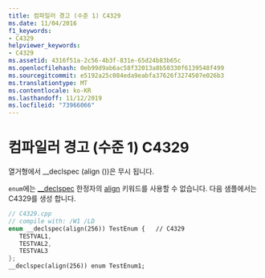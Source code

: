 ```yaml
---
title: 컴파일러 경고 (수준 1) C4329
ms.date: 11/04/2016
f1_keywords:
- C4329
helpviewer_keywords:
- C4329
ms.assetid: 4316f51a-2c56-4b3f-831e-65d24b83b65c
ms.openlocfilehash: 0eb99d9ab6ac58f32013a8b50330f6139548f499
ms.sourcegitcommit: e5192a25c084eda9eabfa37626f3274507e026b3
ms.translationtype: MT
ms.contentlocale: ko-KR
ms.lasthandoff: 11/12/2019
ms.locfileid: "73966066"
---
```

# <a name="compiler-warning-level-1-c4329"></a>컴파일러 경고 (수준 1) C4329

열거형에서 __declspec (align ())은 무시 됩니다.

`enum`에는 [__declspec](../../cpp/declspec.md) 한정자의 [align](../../cpp/align-cpp.md) 키워드를 사용할 수 없습니다. 다음 샘플에서는 C4329를 생성 합니다.

```cpp
// C4329.cpp
// compile with: /W1 /LD
enum __declspec(align(256)) TestEnum {   // C4329
   TESTVAL1,
   TESTVAL2,
   TESTVAL3
};
__declspec(align(256)) enum TestEnum1;
```